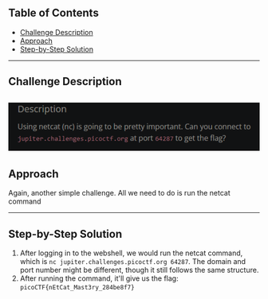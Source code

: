 ## Table of Contents
- [Challenge Description](#challenge-description)
- [Approach](#approach)
- [Step-by-Step Solution](#step-by-step-solution)

---

## Challenge Description
![](https://github.com/mushy2005/picoCTF/blob/main/Challenges/The%20Beginner's%20Guide%20to%20the%20picoGym/Section%201%20(Sanity)/what's%20a%20net%20cat%3F/images/netcat.png)
---

## Approach
Again, another simple challenge. All we need to do is run the netcat command

---

## Step-by-Step Solution
1. After logging in to the webshell, we would run the netcat command, which is ``nc jupiter.challenges.picoctf.org 64287``. The domain and port number might be different, though it still follows the same structure. 
2. After running the command, it'll give us the flag: ``picoCTF{nEtCat_Mast3ry_284be8f7}``

